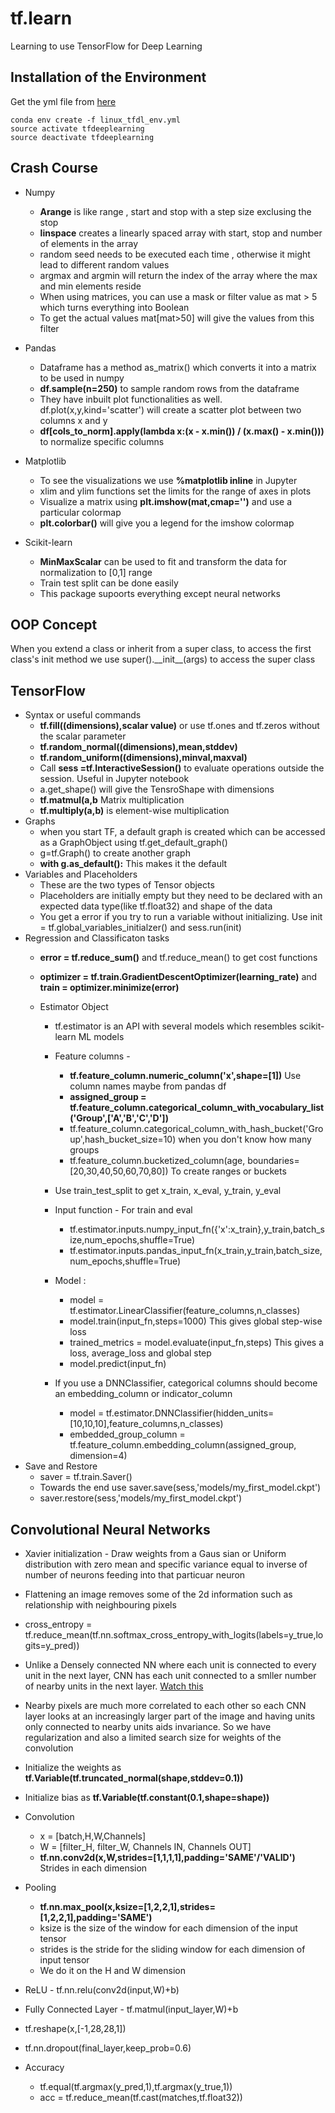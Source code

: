 # tf.learn
Learning to use TensorFlow for Deep Learning



## Installation of the Environment

Get the yml file from [here](https://www.dropbox.com/s/k4i3gmo0bvss7g7/linux_tfdl_env.yml?dl=0)

    conda env create -f linux_tfdl_env.yml
    source activate tfdeeplearning
    source deactivate tfdeeplearning
    
    
## Crash Course

* Numpy
    * **Arange** is like range , start and stop with a step size exclusing the stop
    * **linspace** creates a linearly spaced array with start, stop and number of elements in the array
    * random seed needs to be executed each time , otherwise it might lead to different random values
    * argmax and argmin will return the index of the array where the max and min elements reside
    * When using matrices, you can use a mask or filter value as mat > 5 which turns everything into Boolean
    * To get the actual values mat[mat>50] will give the values from this filter
* Pandas
    * Dataframe has a method as_matrix() which converts it into a matrix to be used in numpy
    * **df.sample(n=250)** to sample random rows from the dataframe
    * They have inbuilt plot functionalities as well. df.plot(x,y,kind='scatter') will create a scatter plot between two columns x and y
    * **df[cols\_to\_norm].apply(lambda x:(x - x.min()) / (x.max() - x.min()))** to normalize specific columns
    
* Matplotlib
    * To see the visualizations we use **%matplotlib inline** in Jupyter
    * xlim and ylim functions set the limits for the range of axes in plots
    * Visualize a matrix using **plt.imshow(mat,cmap='')** and use a particular colormap 
    * **plt.colorbar()** will give you a legend for the imshow colormap 
* Scikit-learn
    * **MinMaxScalar** can be used to fit and transform the data for normalization to [0,1] range
    * Train test split can be done easily
    * This package supoorts everything except neural networks


## OOP Concept

When you extend a class or inherit from a super class, to access the first class's init method we use super().\_\_init\_\_(args) to access the super class 

## TensorFlow

* Syntax or useful commands
    * **tf.fill((dimensions),scalar value)** or use tf.ones and tf.zeros without the scalar parameter
    * **tf.random_normal((dimensions),mean,stddev)**
    * **tf.random_uniform((dimensions),minval,maxval)**
    * Call **sess =tf.InteractiveSession()** to evaluate operations outside the session. Useful in Jupyter notebook
    * a.get_shape() will give the TensroShape with dimensions
    * **tf.matmul(a,b** Matrix multiplication
    * **tf.multiply(a,b)** is element-wise multiplication
* Graphs
    * when you start TF, a default graph is created which can be accessed as a GraphObject using tf.get_default_graph()
    * g=tf.Graph() to create another graph
    * **with g.as_default():** This makes it the default
 * Variables and Placeholders
    * These are the two types of Tensor objects
    * Placeholders are initially empty but they need to be declared with an expected data type(like tf.float32) and shape of the data
    * You get a error if you try to run a variable without initializing. Use init = tf.global_variables_initialzer() and sess.run(init)
 * Regression and Classificaton tasks
    * **error = tf.reduce_sum()** and tf.reduce_mean() to get cost functions
    * **optimizer = tf.train.GradientDescentOptimizer(learning_rate)** and **train = optimizer.minimize(error)**
 
     * Estimator Object
        * tf.estimator is an API with several models which resembles scikit-learn ML models
        * Feature columns -  
            * **tf.feature_column.numeric_column('x',shape=[1])** Use column names maybe from pandas df
            * **assigned_group = tf.feature_column.categorical_column_with_vocabulary_list('Group',['A','B','C','D'])**
            * tf.feature_column.categorical_column_with_hash_bucket('Group',hash_bucket_size=10)  when you don't know how many groups
            * tf.feature_column.bucketized_column(age, boundaries=[20,30,40,50,60,70,80]) To create ranges or buckets 
        * Use train_test_split to get x_train, x_eval, y_train, y_eval
        * Input function -  For train and eval 
            * tf.estimator.inputs.numpy_input_fn({'x':x_train},y_train,batch_size,num_epochs,shuffle=True)
            * tf.estimator.inputs.pandas_input_fn(x_train,y_train,batch_size,num_epochs,shuffle=True)
        * Model :
            * model = tf.estimator.LinearClassifier(feature_columns,n_classes)
            * model.train(input_fn,steps=1000) This gives global step-wise loss
            * trained_metrics = model.evaluate(input_fn,steps)  This gives a loss, average_loss and global step
            * model.predict(input_fn)
            
         * If you use a DNNClassifier, categorical columns should become an embedding_column or indicator_column  
            * model = tf.estimator.DNNClassifier(hidden_units=[10,10,10],feature_columns,n_classes)
            * embedded_group_column = tf.feature_column.embedding_column(assigned_group, dimension=4)
* Save and Restore
    * saver = tf.train.Saver()
    * Towards the end use  saver.save(sess,'models/my_first_model.ckpt')
    * saver.restore(sess,'models/my_first_model.ckpt')


## Convolutional Neural Networks

* Xavier initialization - Draw weights from a Gaus sian or Uniform distribution with zero mean and specific variance equal to inverse of number of neurons feeding into that particuar neuron
* Flattening an image removes some of the 2d information such as relationship with neighbouring pixels
* cross_entropy = tf.reduce_mean(tf.nn.softmax_cross_entropy_with_logits(labels=y_true,logits=y_pred))
* Unlike a Densely connected NN where each unit is connected to every unit in the next layer,  CNN has each unit connected to a smller number of nearby units in the next layer. [Watch this](https://www.youtube.com/watch?v=JiN9p5vWHDY)
* Nearby pixels are much more correlated to each other so each CNN layer looks at an increasingly larger part of the image and having units only connected to nearby units aids invariance. So we have regularization and also a limited search size for weights of the convolution

* Initialize the weights as **tf.Variable(tf.truncated_normal(shape,stddev=0.1))**
* Initialize bias as **tf.Variable(tf.constant(0.1,shape=shape))**

* Convolution
    * x = [batch,H,W,Channels]
    * W = [filter_H, filter_W, Channels IN, Channels OUT]
    * **tf.nn.conv2d(x,W,strides=[1,1,1,1],padding='SAME'/'VALID')**  Strides in each dimension
* Pooling 
    * **tf.nn.max_pool(x,ksize=[1,2,2,1],strides=[1,2,2,1],padding='SAME')**
    * ksize is the size of the window for each dimension of the input tensor
    * strides is the stride for the sliding window for each dimension of input tensor
    * We do it on the H and W dimension
* ReLU - tf.nn.relu(conv2d(input,W)+b)
* Fully Connected Layer - tf.matmul(input_layer,W)+b
* tf.reshape(x,[-1,28,28,1])
* tf.nn.dropout(final_layer,keep_prob=0.6)
* Accuracy
    * tf.equal(tf.argmax(y_pred,1),tf.argmax(y_true,1))
    * acc = tf.reduce_mean(tf.cast(matches,tf.float32))











